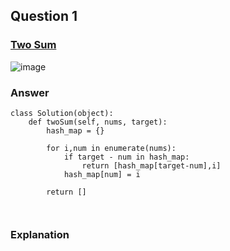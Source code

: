 
## Question 1
### [Two Sum](https://leetcode.com/problems/two-sum/)
![image](https://github.com/Balekundribhakti/leetcode-python-easy/assets/166371317/a63e84ea-46b2-4e30-b038-eef7936aee66)
### Answer
```
class Solution(object):
    def twoSum(self, nums, target):
        hash_map = {}

        for i,num in enumerate(nums):
            if target - num in hash_map:
                return [hash_map[target-num],i]
            hash_map[num] = i

        return []
    
        
```
### Explanation
